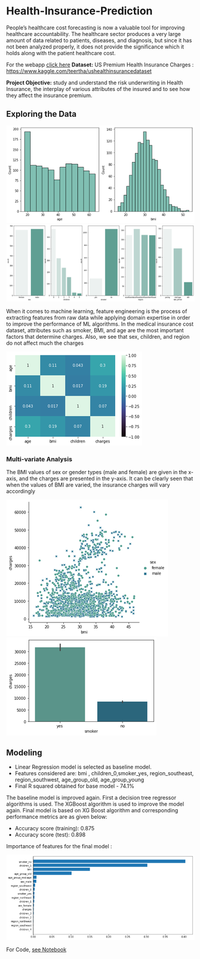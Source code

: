 # Health-Insurance-Prediction

People’s healthcare cost forecasting is now a valuable tool for improving healthcare accountability. The healthcare sector produces a very large amount of data related to patients, diseases, and diagnosis, but since it has not been analyzed properly, it does not provide the significance which it holds along with the patient healthcare cost.

For the webapp [click here](https://share.streamlit.io/muafirathasni/health-insurance-prediction/main/insurance_app.py)
**Dataset:** US Premium Health Insurance Charges : https://www.kaggle.com/teertha/ushealthinsurancedataset

**Project Objective:** study and understand the risk underwriting in Health Insurance, the interplay of various attributes of the insured and to see how they affect the insurance premium.

## Exploring the Data

<img src="/bmi_age_count.png?raw=true"/>


<img src="/categorical.png?raw=true"/>

When it comes to machine learning, feature engineering is the process of extracting features from raw data while applying domain expertise in order to improve the performance of ML algorithms. In the medical insurance cost dataset, attributes such as smoker, BMI, and age are the most important factors that determine charges. Also, we see that sex, children, and region do not affect much the charges

<img src="/heatmap.png?raw=true"/>


### Multi-variate Analysis

The BMI values of sex or gender types (male and female) are given in the x-axis, and the charges are presented in the y-axis. It can be clearly seen that when the values of BMI are varied, the insurance charges will vary accordingly 

<img src="/charge_bmi.png?raw=true"/>




<img src="/smoker_charge.png?raw=true"/>


## Modeling

* Linear Regression model is selected as baseline model. 
* Features considered are: bmi , children_0,smoker_yes, region_southeast, region_southwest, age_group_old, age_group_young
* Final R squared obtained for base model - 74.1%

The baseline model is improved again. First a decision tree regressor algorithms is used. The XGBoost algorithm is used to improve the model again. Final model is based on XG Boost algorithm and corresponding performance metrics are as given below:

* Accuracy score (training): 0.875
* Accuracy score (test): 0.898

Importance of features for the final model : 

<img src="/features.png?raw=true"/>

For Code, [see Notebook](https://github.com/MuafiraThasni/Health-Insurance-Prediction/blob/main/EDA%20%20and%20model%20building%20for%20premium%20insurance%20prediction.ipynb)
